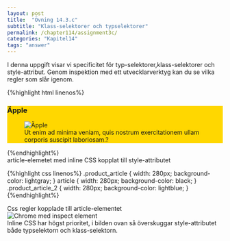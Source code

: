 ```yaml
---
layout: post
title:  "Övning 14.3.c"
subtitle: "Klass-selektorer och typselektorer"
permalink: /chapter114/assignment3c/
categories: "Kapitel14"
tags: "answer"
---
```

I denna uppgift visar vi specificitet för typ-selektorer,klass-selektorer och style-attribut. Genom inspektion med ett utvecklarverktyg kan du se vilka regler som slår igenom.

{%highlight html linenos%}
<article style="background-color: gold" class="product_article product_article_2" >
  <h3 class="product_h3">Äpple</h3>
  <figure class="product_figure">
  <img  class ="product_img" src="images/fruit-apple.jpg" alt="Äpple">
  <figcaption>
    Ut enim ad minima veniam, quis nostrum exercitationem ullam corporis suscipit laboriosam.?
  </figcaption>
  </figure>
</article>
{%endhighlight%}
<figcaption>article-elemetet med inline CSS kopplat till style-attributet</figcaption>

{%highlight css linenos%}
.product_article {
  width: 280px;
  background-color: lightgray;
}
article {
  width: 280px;
  background-color: black;
}
.product_article_2 {
  width: 280px;
  background-color: lightblue;
}
{%endhighlight%}
<figcaption>Css regler kopplade till article-elementet</figcaption>

<img src="{{ site.url | append:site.baseurl}}/assets/images/chapter14_assignment3c.PNG" alt="Chrome med inspect element"/>
<figcaption>Inline CSS har högst prioritet, i bilden ovan så överskuggar style-attributet både typselektorn och klass-selektorn. </figcaption>
